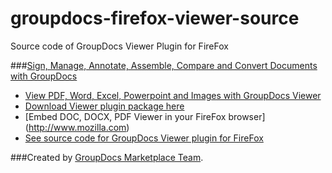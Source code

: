 groupdocs-firefox-viewer-source
===============================

Source code of GroupDocs Viewer Plugin for FireFox

###[Sign, Manage, Annotate, Assemble, Compare and Convert Documents with GroupDocs](http://groupdocs.com)
* [View PDF, Word, Excel, Powerpoint and Images with GroupDocs Viewer](http://groupdocs.com/apps/viewer)
* [Download Viewer plugin package here](https://github.com/liosha2007/groupdocs-firefox-viewer)
* [Embed DOC, DOCX, PDF Viewer in your FireFox browser] (http://www.mozilla.com)
* [See source code for GroupDocs Viewer plugin for FireFox](https://github.com/liosha2007/groupdocs-firefox-viewer-source)

###Created by [GroupDocs Marketplace Team](http://groupdocs.com/marketplace/).